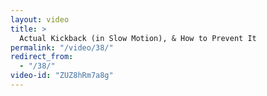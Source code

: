 ```yaml
---
layout: video
title: >
  Actual Kickback (in Slow Motion), & How to Prevent It
permalink: "/video/38/"
redirect_from:
  - "/38/"
video-id: "ZUZ8hRm7a8g"
---
```

